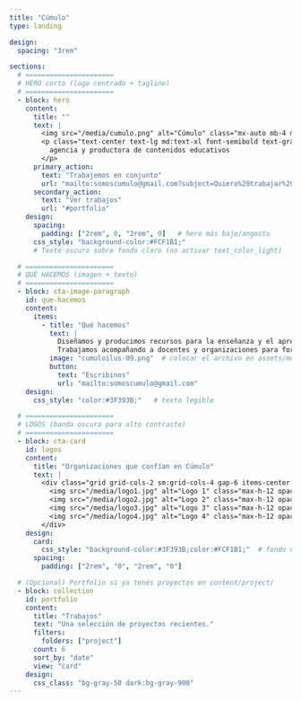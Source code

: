 ```yaml
---
title: "Cúmulo"
type: landing

design:
  spacing: "3rem"

sections:
  # ======================
  # HERO corto (logo centrado + tagline)
  # ======================
  - block: hero
    content:
      title: ""
      text: |
        <img src="/media/cumulo.png" alt="Cúmulo" class="mx-auto mb-4 max-h-24" loading="eager">
        <p class="text-center text-lg md:text-xl font-semibold text-gray-900">
          agencia y productora de contenidos educativos
        </p>
      primary_action:
        text: "Trabajemos en conjunto"
        url: "mailto:somoscumulo@gmail.com?subject=Quiero%20trabajar%20con%20C%C3%BAmulo"
      secondary_action:
        text: "Ver trabajos"
        url: "#portfolio"
    design:
      spacing:
        padding: ["2rem", 0, "2rem", 0]   # hero más bajo/angosto
      css_style: "background-color:#FCF1B1;"
      # Texto oscuro sobre fondo claro (no activar text_color_light)

  # ======================
  # QUÉ HACEMOS (imagen + texto)
  # ======================
  - block: cta-image-paragraph
    id: que-hacemos
    content:
      items:
        - title: "Qué hacemos"
          text: |
            Diseñamos y producimos recursos para la enseñanza y el aprendizaje en diversos formatos y plataformas.  
            Trabajamos acompañando a docentes y organizaciones para fortalecer sus propuestas de formación, seleccionar los formatos más adecuados para cada contenido, estructurar guiones para clases y crear materiales visuales, audiovisuales y escritos que enriquezcan sus iniciativas y las acerquen a sus estudiantes.
          image: "cumuloilus-09.png"  # colocar el archivo en assets/media/cumuloilus-09.png
          button:
            text: "Escribinos"
            url: "mailto:somoscumulo@gmail.com"
    design:
      css_style: "color:#3F393B;"   # texto legible

  # ======================
  # LOGOS (banda oscura para alto contraste)
  # ======================
  - block: cta-card
    id: logos
    content:
      title: "Organizaciones que confían en Cúmulo"
      text: |
        <div class="grid grid-cols-2 sm:grid-cols-4 gap-6 items-center justify-items-center mt-4">
          <img src="/media/logo1.jpg" alt="Logo 1" class="max-h-12 opacity-95" loading="lazy">
          <img src="/media/logo2.jpg" alt="Logo 2" class="max-h-12 opacity-95" loading="lazy">
          <img src="/media/logo3.jpg" alt="Logo 3" class="max-h-12 opacity-95" loading="lazy">
          <img src="/media/logo4.jpg" alt="Logo 4" class="max-h-12 opacity-95" loading="lazy">
        </div>
    design:
      card:
        css_style: "background-color:#3F393B;color:#FCF1B1;"  # fondo oscuro, texto claro
      spacing:
        padding: ["2rem", "0", "2rem", "0"]

  # (Opcional) Portfolio si ya tenés proyectos en content/project/
  - block: collection
    id: portfolio
    content:
      title: "Trabajos"
      text: "Una selección de proyectos recientes."
      filters:
        folders: ["project"]
      count: 6
      sort_by: "date"
      view: "card"
    design:
      css_class: "bg-gray-50 dark:bg-gray-900"
---
```

